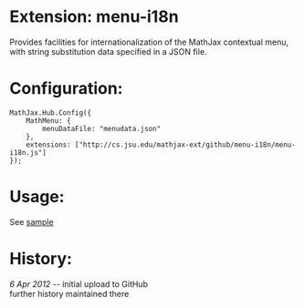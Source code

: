 # Extension: menu-i18n

Provides facilities for internationalization of the MathJax contextual menu,
with string substitution data specified in a JSON file.

# Configuration:

    MathJax.Hub.Config({
        MathMenu: {
            menuDataFile: "menudata.json"
        },
        extensions: ["http://cs.jsu.edu/mathjax-ext/github/menu-i18n/menu-i18n.js"]
    });

# Usage:

    

See [sample](http://leathrum.github.com/mathjax-ext-contrib/menu-i18n/sample.html)

# History:

*6 Apr 2012* -- initial upload to GitHub  
further history maintained there

